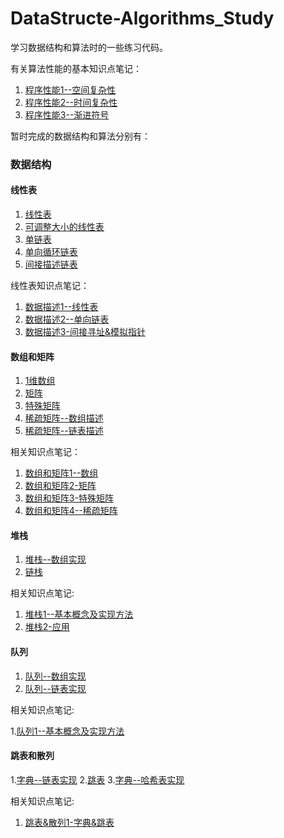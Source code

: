 # DataStructe-Algorithms_Study

学习数据结构和算法时的一些练习代码。

有关算法性能的基本知识点笔记：

1. [程序性能1--空间复杂性](http://ccc013.github.io/2016/06/04/%E7%A8%8B%E5%BA%8F%E6%80%A7%E8%83%BD1-%E7%A9%BA%E9%97%B4%E5%A4%8D%E6%9D%82%E6%80%A7/)
2. [程序性能2--时间复杂性](http://ccc013.github.io/2016/06/04/%E7%A8%8B%E5%BA%8F%E6%80%A7%E8%83%BD2-%E6%97%B6%E9%97%B4%E5%A4%8D%E6%9D%82%E6%80%A7/)
3. [程序性能3--渐进符号](http://ccc013.github.io/2016/06/07/%E7%A8%8B%E5%BA%8F%E6%80%A7%E8%83%BD3-%E6%B8%90%E8%BF%9B%E7%AC%A6%E5%8F%B7/)

暂时完成的数据结构和算法分别有：

### 数据结构

#### 线性表

1. [线性表](https://github.com/ccc013/DataStructe-Algorithms_Study/blob/master/LinearList/llist.h)
2. [可调整大小的线性表](https://github.com/ccc013/DataStructe-Algorithms_Study/blob/master/LinearList/ResizeLinearList.h)
3. [单链表](https://github.com/ccc013/DataStructe-Algorithms_Study/blob/master/LinearList/ChainList.h)
4. [单向循环链表](https://github.com/ccc013/DataStructe-Algorithms_Study/blob/master/LinearList/CircularList.h)
5. [间接描述链表](https://github.com/ccc013/DataStructe-Algorithms_Study/blob/master/LinearList/IndirectList.h)

线性表知识点笔记：

1. [数据描述1--线性表](http://ccc013.github.io/2016/06/08/%E6%95%B0%E6%8D%AE%E6%8F%8F%E8%BF%B01-%E7%BA%BF%E6%80%A7%E8%A1%A8/)
2. [数据描述2--单向链表](http://ccc013.github.io/2016/06/09/%E6%95%B0%E6%8D%AE%E6%8F%8F%E8%BF%B02-%E5%8D%95%E5%90%91%E9%93%BE%E8%A1%A8/)
3. [数据描述3-间接寻址&模拟指针](http://ccc013.github.io/2016/06/16/%E6%95%B0%E6%8D%AE%E6%8F%8F%E8%BF%B03-%E9%97%B4%E6%8E%A5%E5%AF%BB%E5%9D%80-%E6%A8%A1%E6%8B%9F%E6%8C%87%E9%92%88/)

#### 数组和矩阵

1. [1维数组](https://github.com/ccc013/DataStructe-Algorithms_Study/blob/master/ArrayAndMatrix/Array1D.h)
2. [矩阵](https://github.com/ccc013/DataStructe-Algorithms_Study/blob/master/ArrayAndMatrix/Matrix.h)
3. [特殊矩阵](https://github.com/ccc013/DataStructe-Algorithms_Study/blob/master/ArrayAndMatrix/SpecialMatrix.h)
4. [稀疏矩阵--数组描述](https://github.com/ccc013/DataStructe-Algorithms_Study/blob/master/ArrayAndMatrix/SparseMatrix.h)
5. [稀疏矩阵--链表描述](https://github.com/ccc013/DataStructe-Algorithms_Study/blob/master/ArrayAndMatrix/LinkMatrix.h)

相关知识点笔记：

1. [数组和矩阵1--数组](http://ccc013.github.io/2016/06/28/%E6%95%B0%E7%BB%84%E5%92%8C%E7%9F%A9%E9%98%B51-%E6%95%B0%E7%BB%84/)
2. [数组和矩阵2-矩阵](http://ccc013.github.io/2016/06/30/%E6%95%B0%E7%BB%84%E5%92%8C%E7%9F%A9%E9%98%B52-%E7%9F%A9%E9%98%B5/)
3. [数组和矩阵3-特殊矩阵](http://ccc013.github.io/2016/07/05/%E6%95%B0%E7%BB%84%E5%92%8C%E7%9F%A9%E9%98%B53-%E7%89%B9%E6%AE%8A%E7%9F%A9%E9%98%B5/)
4. [数组和矩阵4--稀疏矩阵](http://ccc013.github.io/2016/07/07/%E6%95%B0%E7%BB%84%E5%92%8C%E7%9F%A9%E9%98%B54-%E7%A8%80%E7%96%8F%E7%9F%A9%E9%98%B5/)


#### 堆栈

1. [堆栈--数组实现](https://github.com/ccc013/DataStructe-Algorithms_Study/blob/master/Stack/Stack.h)
2. [链栈](https://github.com/ccc013/DataStructe-Algorithms_Study/blob/master/Stack/LinkedStack.h)

相关知识点笔记:

1. [堆栈1--基本概念及实现方法](http://ccc013.github.io/2016/07/12/%E5%A0%86%E6%A0%881-%E5%9F%BA%E6%9C%AC%E6%A6%82%E5%BF%B5%E5%8F%8A%E5%AE%9E%E7%8E%B0%E6%96%B9%E6%B3%95/)
2. [堆栈2-应用](http://ccc013.github.io/2016/07/21/%E5%A0%86%E6%A0%882-%E5%BA%94%E7%94%A81/)


#### 队列

1. [队列--数组实现](https://github.com/ccc013/DataStructe-Algorithms_Study/blob/master/Queue/Queue.h)
2. [队列--链表实现](https://github.com/ccc013/DataStructe-Algorithms_Study/blob/master/Queue/LinkedQueue.h)

相关知识点笔记:

1.[队列1--基本概念及实现方法](http://ccc013.github.io/2016/07/23/%E9%98%9F%E5%88%971-%E5%9F%BA%E6%9C%AC%E6%A6%82%E5%BF%B5%E5%8F%8A%E5%AE%9E%E7%8E%B0%E6%96%B9%E6%B3%95/)

#### 跳表和散列

1.[字典--链表实现](https://github.com/ccc013/DataStructe-Algorithms_Study/blob/master/SkipList%26HashTable/SortedChain.h)
2.[跳表](https://github.com/ccc013/DataStructe-Algorithms_Study/blob/master/SkipList%26HashTable/SkipList.h)
3.[字典--哈希表实现](https://github.com/ccc013/DataStructe-Algorithms_Study/blob/master/SkipList%26HashTable/HashTable.h)

相关知识点笔记:

1. [跳表&散列1-字典&跳表](http://ccc013.github.io/2016/07/27/%E8%B7%B3%E8%A1%A8-%E6%95%A3%E5%88%971-%E5%AD%97%E5%85%B8-%E8%B7%B3%E8%A1%A8/)



